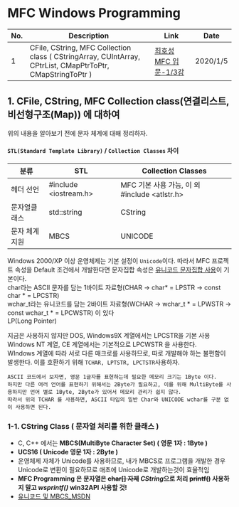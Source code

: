 # MFC Windows Programming

No. | Description | Link | Date
--- | ----------- | ---- | ----
1 | CFile, CString, MFC Collection class ( CStringArray, CUIntArray, CPtrList, CMapPtrToPtr, CMapStringToPtr ) | [최호성 MFC 입문-1/3강](https://www.youtube.com/watch?v=DsVi1AGteUU&list=PLXvgR_grOs1DFQlq2w9ugBZ0_ComDYBXR&index=16&t=2009s) | 2020/1/5

##  1. CFile, CString, MFC Collection class(연결리스트, 비선형구조(Map)) 에 대하여 
위의 내용을 알아보기 전에 문자 체계에 대해 정리하자.

#### `STL(Standard Template Library)` / `Collection Classes` 차이 
분류 | STL | Collection Classes 
--- | ----------- | ---- 
헤더 선언 | #include <iostream.h> | MFC 기본 사용 가능, 이 외 #include <atlstr.h>
문자열클래스 | std::string | CString
문자 체계 지원 | MBCS | UNICODE

Windows 2000/XP 이상 운영체제는 기본 설정이 `Unicode`이다. 따라서 MFC 프로젝트 속성을 Default 조건에서 개발한다면 문자집합 속성은 <u>유니코드 문자집합 사용</u>이 기본이다.  
char라는 ASCII 문자를 담는 1바이트 자료형(CHAR -> char* = LPSTR -> const char * = LPCSTR)  
wchar_t라는 유니코드를 담는 2바이트 자료형(WCHAR -> wchar_t * = LPWSTR -> const wchar_t * = LPCWSTR) 이 있다  
LP(Long Pointer)

지금은 사용하지 않지만 DOS, Windows9X 계열에서는 LPCSTR을 기본 사용  
Windows NT 계열, CE 계열에서는 기본적으로 LPCWSTR 을 사용한다.  
WIndows 계열에 따라 서로 다른 매크로를 사용하므로, 따로 개발해야 하는 불편함이 발생한다.  이를 호환하기 위해 `TCHAR, LPTSTR, LPCTSTR`사용하자.

```
ASCII 코드에서 보자면, 영문 1글자를 표현하는데 필요한 메모리 크기는 1Byte 이다.  
하지만 다른 여러 언어를 표현하기 위해서는 2Byte가 필요하고, 이를 위해 MultiByte를 사용하지만 언어 별로 1Byte, 2Byte가 있어서 메모리 관리가 쉽지 않다.  
따라서 위의 TCHAR 를 사용하면, ASCII 타입의 일반 Char와 UNICODE wchar를 구분 없이 사용하면 된다.   
```



### 1-1. CString Class ( 문자열 처리를 위한 클래스 )
- C, C++ 에서는 **MBCS(MultiByte Character Set) ( 영문 1자 : 1Byte )**  
- **UCS16 ( Unicode 영문 1자 : 2Byte )**  
- 운영체제 자체가 Unicode를 사용하므로, 내가 MBCS로 프로그램을 개발한 경우 Unicode로 변환이 필요하므로 애초에 Unicode로 개발하는것이 효율적임  
- **MFC Programming 은 문자열은 ~~char[] 자제~~ *CString*으로 처리 ~~printf()~~ 사용하지 말고 *wsprintf()* win32API 사용할 것!**  
- [유니코드 및 MBCS_MSDN](https://docs.microsoft.com/ko-kr/cpp/text/unicode-and-mbcs?view=vs-2019)
